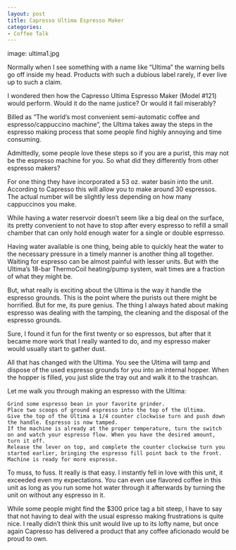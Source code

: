```yaml
---
layout: post
title: Capresso Ultima Espresso Maker
categories:
- Coffee Talk
---
```

image: ultima1.jpg

Normally when I see something with a name like “Ultima” the warning bells go off inside my head. Products with such a dubious label rarely, if ever live up to such a claim.

I wondered then how the Capresso Ultima Espresso Maker (Model #121) would perform. Would it do the name justice? Or would it fail miserably?

Billed as “The world’s most convenient semi-automatic coffee and espresso/cappuccino machine”, the Ultima takes away the steps in the espresso making process that some people find highly annoying and time consuming.

Admittedly, some people love these steps so if you are a purist, this may not be the espresso machine for you. So what did they differently from other espresso makers?

For one thing they have incorporated a 53 oz. water basin into the unit. According to Capresso this will allow you to make around 30 espressos. The actual number will be slightly less depending on how many cappuccinos you make.

While having a water reservoir doesn’t seem like a big deal on the surface, its pretty convenient to not have to stop after every espresso to refill a small chamber that can only hold enough water for a single or double esprresso.

Having water available is one thing, being able to quickly heat the water to the necessary pressure in a timely manner is another thing all together. Waiting for espresso can be almost painful with lesser units. But with the Ultima’s 18-bar ThermoCoil heating/pump system, wait times are a fraction of what they might be.

But, what really is exciting about the Ultima is the way it handle the espresso grounds. This is the point where the purists out there might be horrified. But for me, its pure genius. The thing I always hated about making espresso was dealing with the tamping, the cleaning and the disposal of the espresso grounds.

Sure, I found it fun for the first twenty or so espressos, but after that it became more work that I really wanted to do, and my espresso maker would usually start to gather dust.

All that has changed with the Ultima. You see the Ultima will tamp and dispose of the used espresso grounds for you into an internal hopper. When the hopper is filled, you just slide the tray out and walk it to the trashcan.

Let me walk you through making an espresso with the Ultima:

    Grind some espresso bean in your favorite grinder.
    Place two scoops of ground espresso into the top of the Ultima.
    Give the top of the Ultima a 1/4 counter clockwise turn and push down the handle. Espresso is now tamped.
    If the machine is already at the proper temperature, turn the switch on and watch your espresso flow. When you have the desired amount, turn it off.
    Release the lever on top, and complete the counter clockwise turn you started earlier, bringing the espresso fill point back to the front.
    Machine is ready for more espresso.

To muss, to fuss. It really is that easy. I instantly fell in love with this unit, it exceeded even my expectations. You can even use flavored coffee in this unit as long as you run some hot water through it afterwards by turning the unit on without any espresso in it.

While some people might find the $300 price tag a bit steep, I have to say that not having to deal with the usual espresso making frustrations is quite nice. I really didn’t think this unit would live up to its lofty name, but once again Capresso has delivered a product that any coffee aficionado would be proud to own.